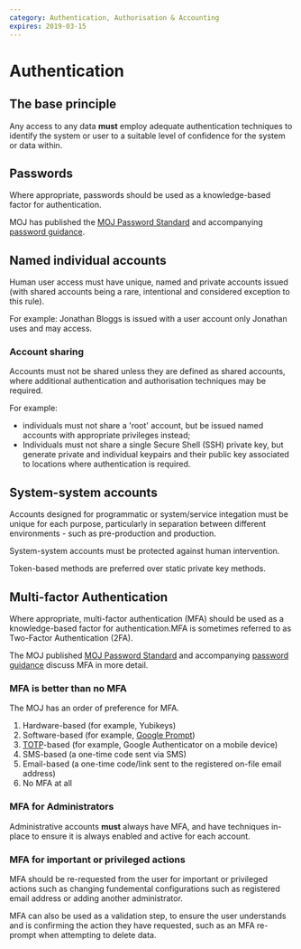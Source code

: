 ```yaml
---
category: Authentication, Authorisation & Accounting
expires: 2019-03-15
---
```

# Authentication

## The base principle

Any access to any data **must** employ adequate authentication techniques to identify the system or user to a suitable level of confidence for the system or data within.

## Passwords

Where appropriate, passwords should be used as a knowledge-based factor for authentication.

MOJ has published the [MOJ Password Standard](https://github.com/ministryofjustice/itpolicycontent/blob/master/content/security/framework/password-standard.md) and accompanying [password guidance](https://github.com/ministryofjustice/itpolicycontent/blob/master/content/security/framework/password-guidance.md).

## Named individual accounts

Human user access must have unique, named and private accounts issued (with shared accounts being a rare, intentional and considered exception to this rule).

For example: Jonathan Bloggs is issued with a user account only Jonathan uses and may access.

### Account sharing

Accounts must not be shared unless they are defined as shared accounts, where additional authentication and authorisation techniques may be required.

For example:

- individuals must not share a 'root' account, but be issued named accounts with appropriate privileges instead;
- Individuals must not share a single Secure Shell (SSH) private key, but generate private and individual keypairs and their public key associated to locations where authentication is required.

## System-system accounts

Accounts designed for programmatic or system/service integation must be unique for each purpose, particularly in separation between different environments - such as pre-production and production.

System-system accounts must be protected against human intervention.

Token-based methods are preferred over static private key methods.

## Multi-factor Authentication

Where appropriate, multi-factor authentication (MFA) should be used as a knowledge-based factor for authentication.MFA is sometimes referred to as Two-Factor Authentication (2FA).

The MOJ published [MOJ Password Standard](https://github.com/ministryofjustice/itpolicycontent/blob/master/content/security/framework/password-standard.md) and accompanying [password guidance](https://github.com/ministryofjustice/itpolicycontent/blob/master/content/security/framework/password-guidance.md) discuss MFA in more detail.

### MFA is better than no MFA

The MOJ has an order of preference for MFA.

1. Hardware-based (for example,  Yubikeys)
2. Software-based (for example, [Google Prompt](https://support.google.com/accounts/answer/6361026?co=GENIE.Platform%3DAndroid&hl=en))
3. [TOTP](https://en.wikipedia.org/wiki/Time-based_One-time_Password_algorithm)-based (for example, Google Authenticator on a mobile device)
4. SMS-based (a one-time code sent via SMS)
5. Email-based (a one-time code/link sent to the registered on-file email address)
6. No MFA at all

### MFA for Administrators

Administrative accounts **must** always have MFA, and have techniques in-place to ensure it is always enabled and active for each account.

### MFA for important or privileged actions

MFA should be re-requested from the user for important or privileged actions such as changing fundemental configurations such as registered email address or adding another administrator.

MFA can also be used as a validation step, to ensure the user understands and is confirming the action they have requested, such as an MFA re-prompt when attempting to delete data.